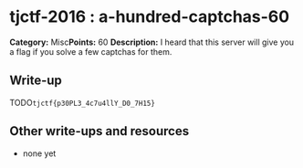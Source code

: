 # tjctf-2016 : a-hundred-captchas-60

**Category:** Misc**Points:** 60
**Description:** I heard that this server will give you a flag if you solve a few captchas for them.

## Write-up

TODO`tjctf{p30PL3_4c7u4llY_D0_7H15}`

## Other write-ups and resources

* none yet